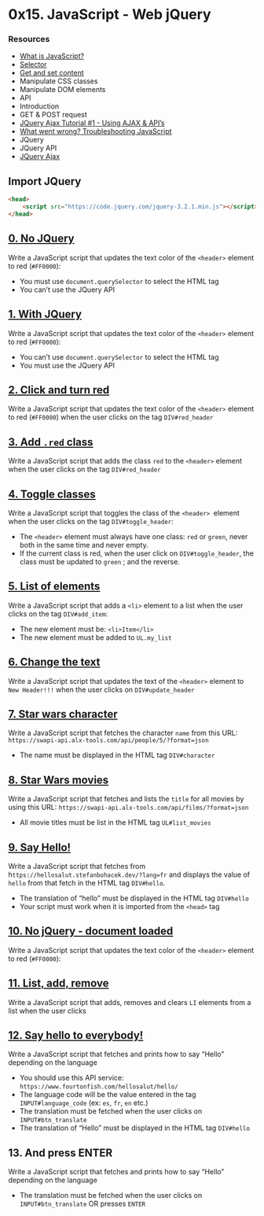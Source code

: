 # 0x15. JavaScript - Web jQuery
### Resources
- [What is JavaScript?](https://developer.mozilla.org/en-US/docs/Learn/JavaScript/First_steps/What_is_JavaScript)
- [Selector](https://jquery-tutorial.net/selectors/using-elements-ids-and-classes/)
- [Get and set content](https://jquery-tutorial.net/dom-manipulation/getting-and-setting-content/)
- Manipulate CSS classes
- Manipulate DOM elements
- API
- Introduction
- GET & POST request
- [JQuery Ajax Tutorial #1 - Using AJAX & API’s](https://www.youtube.com/watch?v=fEYx8dQr_cQ)
- [What went wrong? Troubleshooting JavaScript](https://developer.mozilla.org/en-US/docs/Learn/JavaScript/First_steps/What_went_wrong)
- JQuery
- JQuery API
- [JQuery Ajax](https://learn.jquery.com/ajax/)

## Import JQuery
```HTML
<head>
    <script src="https://code.jquery.com/jquery-3.2.1.min.js"></script>
</head>
```

## [0. No JQuery](0-script.js)
Write a JavaScript script that updates the text color of the `<header>` element to red (`#FF0000`):

- You must use `document.querySelector` to select the HTML tag
- You can’t use the JQuery API

## [1. With JQuery](1-script.js)
Write a JavaScript script that updates the text color of the `<header>` element to red (`#FF0000`):

- You can’t use `document.querySelector` to select the HTML tag
- You must use the JQuery API

## [2. Click and turn red](2-script.js)
Write a JavaScript script that updates the text color of the `<header>` element to red (`#FF0000`) when the user clicks on the tag `DIV#red_header`

## [3. Add `.red` class](3-script.js)

Write a JavaScript script that adds the class `red` to the `<header>` element when the user clicks on the tag `DIV#red_header`

## [4. Toggle classes](4-script.js)

Write a JavaScript script that toggles the class of the `<header> `element when the user clicks on the tag `DIV#toggle_header`:

- The `<header>` element must always have one class: `red` or `green`, never both in the same time and never empty.
- If the current class is red, when the user click on `DIV#toggle_header`, the class must be updated to `green` ; and the reverse.


## [5. List of elements](5-script.js)

Write a JavaScript script that adds a `<li>` element to a list when the user clicks on the tag `DIV#add_item`:

- The new element must be: `<li>Item</li>`
- The new element must be added to `UL.my_list`

## [6. Change the text](6-script.js)

Write a JavaScript script that updates the text of the `<header>` element to `New Header!!!` when the user clicks on `DIV#update_header`

## [7. Star wars character](7-script.js)

Write a JavaScript script that fetches the character `name` from this URL: `https://swapi-api.alx-tools.com/api/people/5/?format=json`

- The name must be displayed in the HTML tag `DIV#character`


## [8. Star Wars movies](8-script.js)

Write a JavaScript script that fetches and lists the `title` for all movies by using this URL: `https://swapi-api.alx-tools.com/api/films/?format=json`

- All movie titles must be list in the HTML tag `UL#list_movies`

## [9. Say Hello!](9-script.js)

Write a JavaScript script that fetches from h`ttps://hellosalut.stefanbohacek.dev/?lang=fr` and displays the value of `hello` from that fetch in the HTML tag `DIV#hello`.

- The translation of “hello” must be displayed in the HTML tag `DIV#hello`
- Your script must work when it is imported from the `<head>` tag

## [10. No jQuery - document loaded](100-script.js)

Write a JavaScript script that updates the text color of the `<header>` element to red (`#FF0000`):

## [11. List, add, remove](101-script.js)

Write a JavaScript script that adds, removes and clears `LI` elements from a list when the user clicks

## [12. Say hello to everybody!](102-script.js)

Write a JavaScript script that fetches and prints how to say “Hello” depending on the language

- You should use this API service: `https://www.fourtonfish.com/hellosalut/hello/`
- The language code will be the value entered in the tag `INPUT#language_code` (ex: `es`, `fr`, `en` etc.)
- The translation must be fetched when the user clicks on `INPUT#btn_translate`
- The translation of “Hello” must be displayed in the HTML tag `DIV#hello`

## 13. And press ENTER

Write a JavaScript script that fetches and prints how to say “Hello” depending on the language
- The translation must be fetched when the user clicks on `INPUT#btn_translate` OR presses `ENTER`